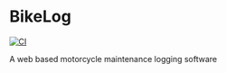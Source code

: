 # BikeLog

[![CI](https://github.com/gztproject/BikeLog/actions/workflows/php.yml/badge.svg)](https://github.com/gztproject/BikeLog/actions/workflows/php.yml?query=workflow%3ACI)

A web based motorcycle maintenance logging software
